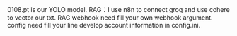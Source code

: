 0108.pt is our YOLO model.
RAG：I use n8n to connect groq and use cohere to vector our txt. 
RAG webhook need fill your own webhook argument.
config need fill your line develop account information in config.ini.
